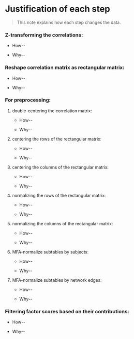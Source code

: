 # Justification of each step

> This note explains how each step changes the data.

### Z-transforming the correlations:

+ How--

+ Why--

### Reshape correlation matrix as rectangular matrix:
	
+ How--

+ Why--

### For preprocessing:

1. double-centering the correlation matrix:

	+ How--

	+ Why--

2. centering the rows of the rectangular matrix:

	+ How--

	+ Why--

3. centering the columns of the rectangular matrix:

	+ How--

	+ Why--

4. normalizing the rows of the rectangular matrix:

	+ How--

	+ Why--

5. normalizing the columns of the rectangular matrix:

	+ How--

	+ Why--

6. MFA-normalize subtables by subjects:

	+ How--

	+ Why--

7. MFA-normalize subtables by network edges:

	+ How--

	+ Why--

### Filtering factor scores based on their contributions:

+ How--

+ Why--
